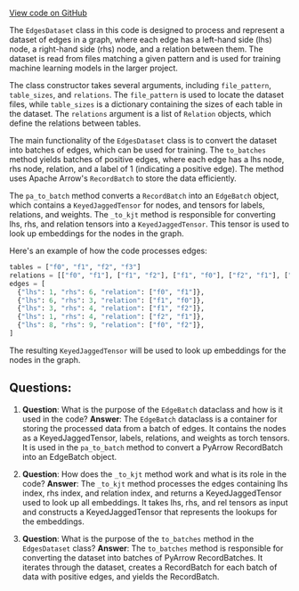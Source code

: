 [View code on GitHub](https://github.com/twitter/the-algorithm-ml/blob/master/projects/twhin/data/edges.py)

The `EdgesDataset` class in this code is designed to process and represent a dataset of edges in a graph, where each edge has a left-hand side (lhs) node, a right-hand side (rhs) node, and a relation between them. The dataset is read from files matching a given pattern and is used for training machine learning models in the larger project.

The class constructor takes several arguments, including `file_pattern`, `table_sizes`, and `relations`. The `file_pattern` is used to locate the dataset files, while `table_sizes` is a dictionary containing the sizes of each table in the dataset. The `relations` argument is a list of `Relation` objects, which define the relations between tables.

The main functionality of the `EdgesDataset` class is to convert the dataset into batches of edges, which can be used for training. The `to_batches` method yields batches of positive edges, where each edge has a lhs node, rhs node, relation, and a label of 1 (indicating a positive edge). The method uses Apache Arrow's `RecordBatch` to store the data efficiently.

The `pa_to_batch` method converts a `RecordBatch` into an `EdgeBatch` object, which contains a `KeyedJaggedTensor` for nodes, and tensors for labels, relations, and weights. The `_to_kjt` method is responsible for converting lhs, rhs, and relation tensors into a `KeyedJaggedTensor`. This tensor is used to look up embeddings for the nodes in the graph.

Here's an example of how the code processes edges:

```python
tables = ["f0", "f1", "f2", "f3"]
relations = [["f0", "f1"], ["f1", "f2"], ["f1", "f0"], ["f2", "f1"], ["f0", "f2"]]
edges = [
  {"lhs": 1, "rhs": 6, "relation": ["f0", "f1"]},
  {"lhs": 6, "rhs": 3, "relation": ["f1", "f0"]},
  {"lhs": 3, "rhs": 4, "relation": ["f1", "f2"]},
  {"lhs": 1, "rhs": 4, "relation": ["f2", "f1"]},
  {"lhs": 8, "rhs": 9, "relation": ["f0", "f2"]},
]
```

The resulting `KeyedJaggedTensor` will be used to look up embeddings for the nodes in the graph.
## Questions: 
 1. **Question**: What is the purpose of the `EdgeBatch` dataclass and how is it used in the code?
   **Answer**: The `EdgeBatch` dataclass is a container for storing the processed data from a batch of edges. It contains the nodes as a KeyedJaggedTensor, labels, relations, and weights as torch tensors. It is used in the `pa_to_batch` method to convert a PyArrow RecordBatch into an EdgeBatch object.

2. **Question**: How does the `_to_kjt` method work and what is its role in the code?
   **Answer**: The `_to_kjt` method processes the edges containing lhs index, rhs index, and relation index, and returns a KeyedJaggedTensor used to look up all embeddings. It takes lhs, rhs, and rel tensors as input and constructs a KeyedJaggedTensor that represents the lookups for the embeddings.

3. **Question**: What is the purpose of the `to_batches` method in the `EdgesDataset` class?
   **Answer**: The `to_batches` method is responsible for converting the dataset into batches of PyArrow RecordBatches. It iterates through the dataset, creates a RecordBatch for each batch of data with positive edges, and yields the RecordBatch.